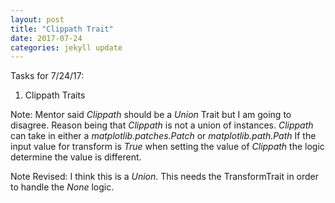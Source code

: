 ```yaml
---
layout: post
title: "Clippath Trait"
date: 2017-07-24
categories: jekyll update
---
```


Tasks for 7/24/17:
1. Clippath Traits

Note: Mentor said *Clippath* should be a *Union* Trait but I am going to disagree.
Reason being that *Clippath* is not a union of instances.
*Clippath* can take in either a *matplotlib.patches.Patch* or *matplotlib.path.Path*
If the input value for transform is *True* when setting the value of *Clippath*
the logic determine the value is different.

Note Revised: I think this is a *Union*. This needs the TransformTrait in order
to handle the *None* logic.
